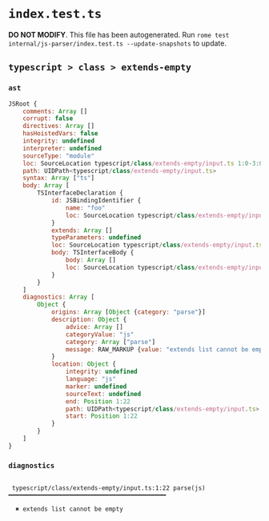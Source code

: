 # `index.test.ts`

**DO NOT MODIFY**. This file has been autogenerated. Run `rome test internal/js-parser/index.test.ts --update-snapshots` to update.

## `typescript > class > extends-empty`

### `ast`

```javascript
JSRoot {
	comments: Array []
	corrupt: false
	directives: Array []
	hasHoistedVars: false
	integrity: undefined
	interpreter: undefined
	sourceType: "module"
	loc: SourceLocation typescript/class/extends-empty/input.ts 1:0-3:0
	path: UIDPath<typescript/class/extends-empty/input.ts>
	syntax: Array ["ts"]
	body: Array [
		TSInterfaceDeclaration {
			id: JSBindingIdentifier {
				name: "foo"
				loc: SourceLocation typescript/class/extends-empty/input.ts 1:10-1:13 (foo)
			}
			extends: Array []
			typeParameters: undefined
			loc: SourceLocation typescript/class/extends-empty/input.ts 1:0-2:1
			body: TSInterfaceBody {
				body: Array []
				loc: SourceLocation typescript/class/extends-empty/input.ts 1:22-2:1
			}
		}
	]
	diagnostics: Array [
		Object {
			origins: Array [Object {category: "parse"}]
			description: Object {
				advice: Array []
				categoryValue: "js"
				category: Array ["parse"]
				message: RAW_MARKUP {value: "extends list cannot be empty"}
			}
			location: Object {
				integrity: undefined
				language: "js"
				marker: undefined
				sourceText: undefined
				end: Position 1:22
				path: UIDPath<typescript/class/extends-empty/input.ts>
				start: Position 1:22
			}
		}
	]
}
```

### `diagnostics`

```

 typescript/class/extends-empty/input.ts:1:22 parse(js) ━━━━━━━━━━━━━━━━━━━━━━━━━━━━━━━━━━━━━━━━━━━━

  ✖ extends list cannot be empty


```
